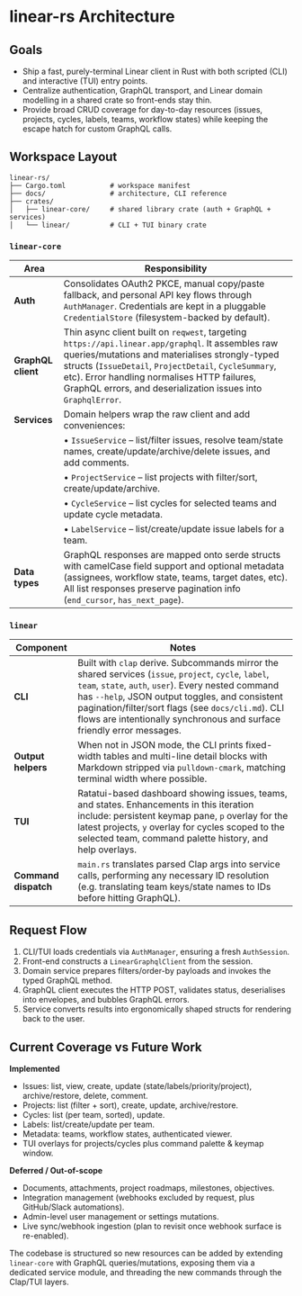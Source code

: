 # linear-rs Architecture

## Goals
- Ship a fast, purely-terminal Linear client in Rust with both scripted (CLI) and interactive (TUI) entry points.
- Centralize authentication, GraphQL transport, and Linear domain modelling in a shared crate so front-ends stay thin.
- Provide broad CRUD coverage for day-to-day resources (issues, projects, cycles, labels, teams, workflow states) while keeping the escape hatch for custom GraphQL calls.

## Workspace Layout
```
linear-rs/
├── Cargo.toml           # workspace manifest
├── docs/                # architecture, CLI reference
├── crates/
│   ├── linear-core/     # shared library crate (auth + GraphQL + services)
│   └── linear/          # CLI + TUI binary crate
```

### `linear-core`

| Area | Responsibility |
| --- | --- |
| **Auth** | Consolidates OAuth2 PKCE, manual copy/paste fallback, and personal API key flows through `AuthManager`. Credentials are kept in a pluggable `CredentialStore` (filesystem-backed by default). |
| **GraphQL client** | Thin async client built on `reqwest`, targeting `https://api.linear.app/graphql`. It assembles raw queries/mutations and materialises strongly-typed structs (`IssueDetail`, `ProjectDetail`, `CycleSummary`, etc). Error handling normalises HTTP failures, GraphQL errors, and deserialization issues into `GraphqlError`. |
| **Services** | Domain helpers wrap the raw client and add conveniences: |
| &nbsp; | • `IssueService` – list/filter issues, resolve team/state names, create/update/archive/delete issues, and add comments. |
| &nbsp; | • `ProjectService` – list projects with filter/sort, create/update/archive. |
| &nbsp; | • `CycleService` – list cycles for selected teams and update cycle metadata. |
| &nbsp; | • `LabelService` – list/create/update issue labels for a team. |
| **Data types** | GraphQL responses are mapped onto serde structs with camelCase field support and optional metadata (assignees, workflow state, teams, target dates, etc). All list responses preserve pagination info (`end_cursor`, `has_next_page`). |

### `linear`

| Component | Notes |
| --- | --- |
| **CLI** | Built with `clap` derive. Subcommands mirror the shared services (`issue`, `project`, `cycle`, `label`, `team`, `state`, `auth`, `user`). Every nested command has `--help`, JSON output toggles, and consistent pagination/filter/sort flags (see `docs/cli.md`). CLI flows are intentionally synchronous and surface friendly error messages. |
| **Output helpers** | When not in JSON mode, the CLI prints fixed-width tables and multi-line detail blocks with Markdown stripped via `pulldown-cmark`, matching terminal width where possible. |
| **TUI** | Ratatui-based dashboard showing issues, teams, and states. Enhancements in this iteration include: persistent keymap pane, `p` overlay for the latest projects, `y` overlay for cycles scoped to the selected team, command palette history, and help overlays. |
| **Command dispatch** | `main.rs` translates parsed Clap args into service calls, performing any necessary ID resolution (e.g. translating team keys/state names to IDs before hitting GraphQL). |

## Request Flow
1. CLI/TUI loads credentials via `AuthManager`, ensuring a fresh `AuthSession`.
2. Front-end constructs a `LinearGraphqlClient` from the session.
3. Domain service prepares filters/order-by payloads and invokes the typed GraphQL method.
4. GraphQL client executes the HTTP POST, validates status, deserialises into envelopes, and bubbles GraphQL errors.
5. Service converts results into ergonomically shaped structs for rendering back to the user.

## Current Coverage vs Future Work

**Implemented**
- Issues: list, view, create, update (state/labels/priority/project), archive/restore, delete, comment.
- Projects: list (filter + sort), create, update, archive/restore.
- Cycles: list (per team, sorted), update.
- Labels: list/create/update per team.
- Metadata: teams, workflow states, authenticated viewer.
- TUI overlays for projects/cycles plus command palette & keymap window.

**Deferred / Out-of-scope**
- Documents, attachments, project roadmaps, milestones, objectives.
- Integration management (webhooks excluded by request, plus GitHub/Slack automations).
- Admin-level user management or settings mutations.
- Live sync/webhook ingestion (plan to revisit once webhook surface is re-enabled).

The codebase is structured so new resources can be added by extending `linear-core` with GraphQL queries/mutations, exposing them via a dedicated service module, and threading the new commands through the Clap/TUI layers.
